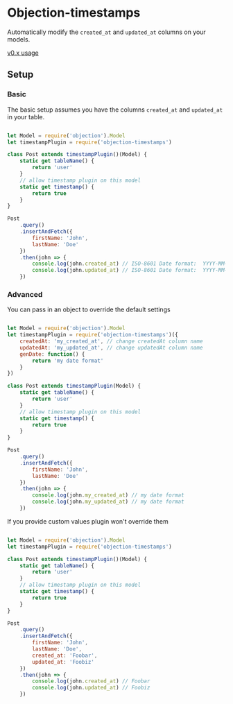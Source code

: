 # Objection-timestamps

Automatically modify the `created_at` and `updated_at` columns on your models.

[v0.x usage](https://github.com/oscaroox/objection-timestamps/tree/0.2.0)

## Setup

### Basic
The basic setup assumes you have the columns `created_at` and `updated_at` in your table.


```javascript

let Model = require('objection').Model
let timestampPlugin = require('objection-timestamps')

class Post extends timestampPlugin()(Model) {
    static get tableName() {
        return 'user'
    }
    // allow timestamp plugin on this model
    static get timestamp() {
        return true
    }
}

Post
    .query()
    .insertAndFetch({
        firstName: 'John',
        lastName: 'Doe'
    })
    .then(john => {
        console.log(john.created_at) // ISO-8601 Date format:  YYYY-MM-DDTHH:mm:ss.sssZ
        console.log(john.updated_at) // ISO-8601 Date format:  YYYY-MM-DDTHH:mm:ss.sssZ
    })

```

### Advanced
You can pass in an object to override the default settings
```javascript

let Model = require('objection').Model
let timestampPlugin = require('objection-timestamps')({
    createdAt: 'my_created_at', // change createdAt column name
    updatedAt: 'my_updated_at', // change updatedAt column name
    genDate: function() {
        return 'my date format'
    }
})

class Post extends timestampPlugin(Model) {
    static get tableName() {
        return 'user'
    }
    // allow timestamp plugin on this model
    static get timestamp() {
        return true
    }
}

Post
    .query()
    .insertAndFetch({
        firstName: 'John',
        lastName: 'Doe'
    })
    .then(john => {
        console.log(john.my_created_at) // my date format
        console.log(john.my_updated_at) // my date format
    })
```

If you provide custom values plugin won't override them
```javascript

let Model = require('objection').Model
let timestampPlugin = require('objection-timestamps')

class Post extends timestampPlugin()(Model) {
    static get tableName() {
        return 'user'
    }
    // allow timestamp plugin on this model
    static get timestamp() {
        return true
    }
}

Post
    .query()
    .insertAndFetch({
        firstName: 'John',
        lastName: 'Doe',
        created_at: 'Foobar',
        updated_at: 'Foobiz'
    })
    .then(john => {
        console.log(john.created_at) // Foobar
        console.log(john.updated_at) // Foobiz
    })
```
